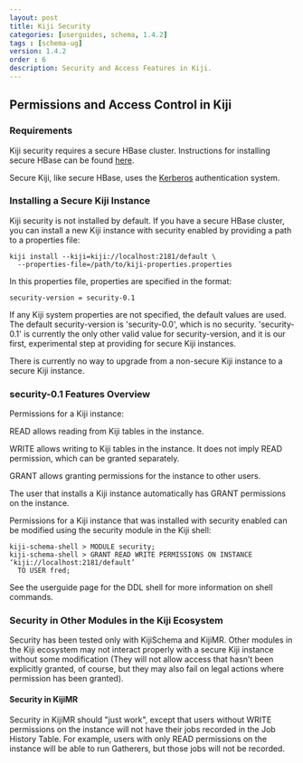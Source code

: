 ```yaml
---
layout: post
title: Kiji Security
categories: [userguides, schema, 1.4.2]
tags : [schema-ug]
version: 1.4.2
order : 6
description: Security and Access Features in Kiji.
---
```


## Permissions and Access Control in Kiji

### Requirements
Kiji security requires a secure HBase cluster.  Instructions for installing secure HBase can be
found [here](http://hbase.apache.org/book/security.html).

Secure Kiji, like secure HBase, uses the [Kerberos](http://web.mit.edu/kerberos/) authentication
system.

### Installing a Secure Kiji Instance

Kiji security is not installed by default.  If you have a secure HBase cluster, you can install a
new Kiji instance with security enabled by providing a path to a properties file:

    kiji install --kiji=kiji://localhost:2181/default \
      --properties-file=/path/to/kiji-properties.properties

In this properties file, properties are specified in the format:

    security-version = security-0.1

If any Kiji system properties are not specified, the default values are used.  The default
security-version is 'security-0.0', which is no security.  'security-0.1' is currently the only
other valid value for security-version, and it is our first, experimental step at providing for
secure Kiji instances.

There is currently no way to upgrade from a non-secure Kiji instance to a secure Kiji instance.


### security-0.1 Features Overview

Permissions for a Kiji instance:

READ allows reading from Kiji tables in the instance.

WRITE allows writing to Kiji tables in the instance.  It does not imply READ permission, which can
be granted separately.

GRANT allows granting permissions for the instance to other users.

The user that installs a Kiji instance automatically has GRANT permissions on the instance.

Permissions for a Kiji instance that was installed with security enabled can be modified using the
security module in the Kiji shell:

    kiji-schema-shell > MODULE security;
    kiji-schema-shell > GRANT READ WRITE PERMISSIONS ON INSTANCE ‘kiji://localhost:2181/default’
      TO USER fred;

See the userguide page for the DDL shell for more information on shell commands.

### Security in Other Modules in the Kiji Ecosystem
Security has been tested only with KijiSchema and KijiMR.  Other modules in the Kiji ecosystem may
not interact properly with a secure Kiji instance without some modification (They will not allow
access that hasn’t been explicitly granted, of course, but they may also fail on legal actions where
permission has been granted).

#### Security in KijiMR
Security in KijiMR should "just work", except that users without WRITE permissions on the instance
will not have their jobs recorded in the Job History Table.  For example, users with only READ
permissions on the instance will be able to run Gatherers, but those jobs will not be recorded.
